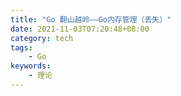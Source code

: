 ```yaml
---
title: "Go 翻山越岭——Go内存管理（丢失）"
date: 2021-11-03T07:20:48+08:00
category: tech
tags:
    - Go
keywords:
    - 理论
---
```


